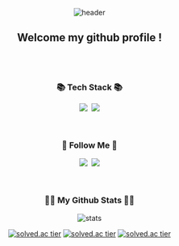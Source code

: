 <div align="center">

![header](https://capsule-render.vercel.app/api?type=waving&color=gradient&customColorList=18&height=250&section=header&text=MinSeok%20Koo&fontSize=70&fontAlign=50&fontAlignY=40&animation=fadeIn)

## Welcome my github profile !

</div>

 <br/>
 <br/>
  


<h3 align="center">📚 Tech Stack 📚</h3>
<p align="center">
  <img src="https://img.shields.io/badge/Python-3766AB?style=flat-square&logo=Python&logoColor=white"/></a>&nbsp
  <img src="https://img.shields.io/badge/Mysql-E6B91E?style=flat-square&logo=MySql&logoColor=white"/></a>
</p>

   <br/>

<h3 align="center">🌈 Follow Me 🌈</h3>
<p align="center">
  <a href="https://www.instagram.com/mlnseokk/"><img src="https://img.shields.io/badge/Instagram-E4405F?style=flat-square&logo=Instagram&logoColor=white&link=https://www.instagram.com/hye_inisfree/"/></a>&nbsp
  <a href="mailto:minseok4752@gmail.com"><img src="https://img.shields.io/badge/Gmail-d14836?style=flat-square&logo=Gmail&logoColor=white&link=kimhyein7110@gmail.com"/></a>
</p>

   <br/>

<h3 align="center">👩‍💻 My Github Stats 👩‍💻</h3>
<div align="center">

![stats](https://github-readme-stats-git-masterrstaa-rickstaa.vercel.app/api?username=9minseok&&show_icons=true&theme=calm)

[![solved.ac tier](http://mazassumnida.wtf/api/generate_badge?boj=alstjr4752)](https://solved.ac/alstjr4752)
[![solved.ac tier](http://mazassumnida.wtf/api/v2/generate_badge?boj=alstjr4752)](https://solved.ac/alstjr4752)
[![solved.ac tier](http://mazassumnida.wtf/api/mini/generate_badge?boj=alstjr4752)](https://solved.ac/alstjr4752)

</div>
